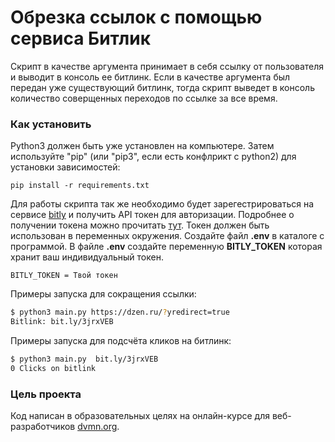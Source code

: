 # Обрезка ссылок с помощью сервиса Битлик

Скрипт в качестве аргумента принимает в себя ссылку от пользователя и выводит в консоль ее битлинк.
Если в качестве аргумента был передан уже существующий битлинк, тогда скрипт выведет в консоль количество соверщенных
переходов по ссылке за все время.

### Как установить

Python3 должен быть уже установлен на компьютере.
Затем используйте "pip" (или "pip3", если есть конфлрикт с python2) для установки зависимостей:

`pip install -r requirements.txt`

Для работы скрипта так же необходимо будет зарегестрироваться на сервисе [bitly](https://bitly.com) и получить API токен для
авторизации. Подробнее о получении токена можно прочитать [тут](https://dev.bitly.com).
Токен должен быть использован в переменных окружения. Создайте файл **.env** в каталоге с программой.
В файле **.env** создайте переменную **BITLY_TOKEN** которая хранит ваш индивидуальный токен.

`BITLY_TOKEN = Твой токен`

Примеры запуска для сокращения ссылки:
```bash
$ python3 main.py https://dzen.ru/?yredirect=true
Bitlink: bit.ly/3jrxVEB
```
Примеры запуска для подсчёта кликов на битлинк:
```bash
$ python3 main.py  bit.ly/3jrxVEB
0 Clicks on bitlink
```

### Цель проекта

Код написан в образовательных целях на онлайн-курсе для веб-разработчиков [dvmn.org](https://dvmn.org/).  